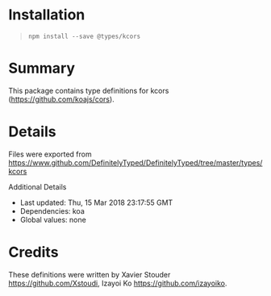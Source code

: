 # Installation
> `npm install --save @types/kcors`

# Summary
This package contains type definitions for kcors (https://github.com/koajs/cors).

# Details
Files were exported from https://www.github.com/DefinitelyTyped/DefinitelyTyped/tree/master/types/kcors

Additional Details
 * Last updated: Thu, 15 Mar 2018 23:17:55 GMT
 * Dependencies: koa
 * Global values: none

# Credits
These definitions were written by Xavier Stouder <https://github.com/Xstoudi>, Izayoi Ko <https://github.com/izayoiko>.
